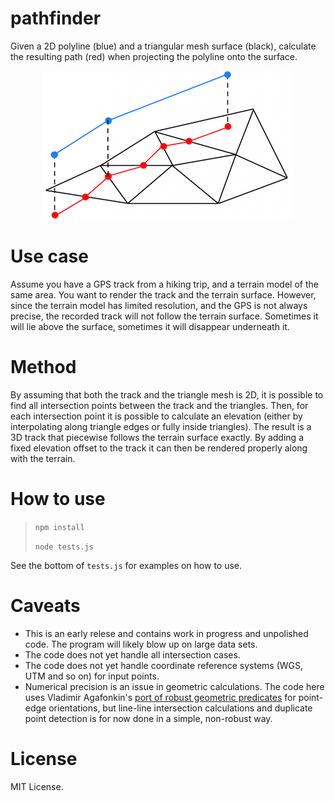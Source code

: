 # pathfinder

Given a 2D polyline (blue) and a triangular mesh surface (black), calculate the resulting path (red) when projecting the polyline onto the surface.

<p align="center">
<img src="https://github.com/kristoffer-dyrkorn/pathfinder/blob/main/images/pathfinding.png">
</p>

# Use case

Assume you have a GPS track from a hiking trip, and a terrain model of the same area. You want to render the track and the terrain surface. However, since the terrain model has limited resolution, and the GPS is not always precise, the recorded track will not follow the terrain surface. Sometimes it will lie above the surface, sometimes it will disappear underneath it.

# Method

By assuming that both the track and the triangle mesh is 2D, it is possible to find all intersection points between the track and the triangles. Then, for each intersection point it is possible to calculate an elevation (either by interpolating along triangle edges or fully inside triangles). The result is a 3D track that piecewise follows the terrain surface exactly. By adding a fixed elevation offset to the track it can then be rendered properly along with the terrain.

# How to use

> `npm install`
>
> `node tests.js`

See the bottom of `tests.js` for examples on how to use.

# Caveats

- This is an early relese and contains work in progress and unpolished code. The program will likely blow up on large data sets.
- The code does not yet handle all intersection cases.
- The code does not yet handle coordinate reference systems (WGS, UTM and so on) for input points.
- Numerical precision is an issue in geometric calculations. The code here uses Vladimir Agafonkin's [port of robust geometric predicates](https://github.com/mourner/robust-predicates) for point-edge orientations, but line-line intersection calculations and duplicate point detection is for now done in a simple, non-robust way.

# License

MIT License.
